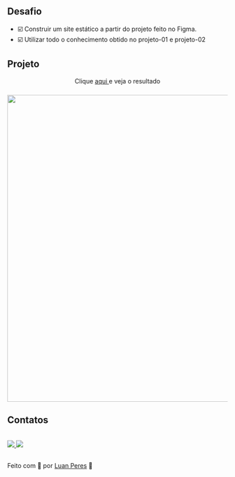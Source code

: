 ## Desafio
- ☑️ Construir um site estático a partir do projeto feito no Figma.
- ☑️ Utilizar todo o conhecimento obtido no projeto-01 e projeto-02

## Projeto

<p align="center"> Clique <a href="https://oluanperes.github.io/explorer-rocketseat/stage-02/projeto-03/index.html" target="_blank">aqui </a>e veja o resultado</p>
<h3 align="center">
  <img width="700px" src="https://i.imgur.com/3GfD7Lr.jpg">
</h3>

## Contatos

<div>
  <br>
  <a href="https://www.linkedin.com/in/oluanperes/" target="_blank">
    <img src="https://img.shields.io/badge/-LinkedIn-%230077B5?style=for-the-badge&logo=linkedin&logoColor=white" target="_blank">
  </a>
  <a href = "mailto:oluanperes@gmail.com">
    <img src="https://img.shields.io/badge/-Gmail-%23333?style=for-the-badge&logo=gmail&logoColor=white" target="_blank">
  </a>
</div>

##

Feito com 💜 por [Luan Peres](https://github.com/oluanperes) 👋